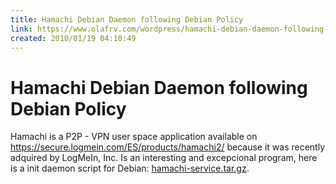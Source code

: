 ```yaml
---
title: Hamachi Debian Daemon following Debian Policy
link: https://www.olafrv.com/wordpress/hamachi-debian-daemon-following-debian-policy/
created: 2010/01/19 04:10:49
---
```


# Hamachi Debian Daemon following Debian Policy

Hamachi is a P2P - VPN user space application available on <https://secure.logmein.com/ES/products/hamachi2/> because it was recently adquired by LogMeIn, Inc. Is an interesting and excepcional program, here is a init daemon script for Debian: [hamachi-service.tar.gz](http://olafrv.com/wp-content/uploads/2010/01/hamachi-service.tar.gz).
